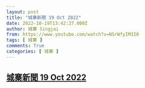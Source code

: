 ```yaml
---
layout: post
title: "城寨新聞 19 Oct 2022"
date: 2022-10-19T13:42:27.000Z
author: 城寨 Singjai
from: https://www.youtube.com/watch?v=NSrWfyIM3I0
tags: [ 城寨 ]
comments: True
categories: [ 城寨 ]
---
```

<!--1666186947000-->
[城寨新聞 19 Oct 2022](https://www.youtube.com/watch?v=NSrWfyIM3I0)
------

<div>

</div>
